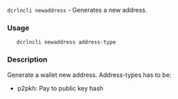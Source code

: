 `dcrlncli newaddress` - Generates a new address.

### Usage
```
   dcrlncli newaddress address-type
```

### Description
   
Generate a wallet new address. Address-types has to be:
- p2pkh: Pay to public key hash
